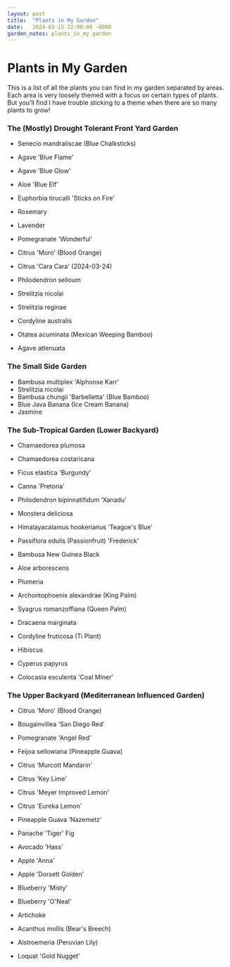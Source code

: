 ```yaml
---
layout: post
title:  "Plants in My Garden"
date:   2024-03-15 22:00:00 -0800
garden_notes: plants_in_my_garden
---
```


Plants in My Garden
====================

This is a list of all the plants you can find in my garden separated by areas. Each area is very loosely themed with a focus on certain types of plants. But you'll find I have trouble sticking to a theme when there are so many plants to grow!

### The (Mostly) Drought Tolerant Front Yard Garden

- Senecio mandraliscae (Blue Chalksticks)
- Agave 'Blue Flame'
- Agave 'Blue Glow'
- Aloe 'Blue Elf'
- Euphorbia tirucalli 'Sticks on Fire'

- Rosemary
- Lavender

- Pomegranate 'Wonderful'
- Citrus 'Moro' (Blood Orange)
- Citrus 'Cara Cara' (2024-03-24)

- Philodendron selloum

- Strelitzia nicolai
- Strelitzia reginae
- Cordyline australis
- Otatea acuminata (Mexican Weeping Bamboo)
- Agave attenuata

### The Small Side Garden

- Bambusa multiplex 'Alphonse Karr'
- Strelitzia nicolai
- Bambusa chungii 'Barbelletta' (Blue Bamboo)
- Blue Java Banana (Ice Cream Banana)
- Jasmine

### The Sub-Tropical Garden (Lower Backyard)

- Chamaedorea plumosa
- Chamaedorea costaricana
- Ficus elastica 'Burgundy'
- Canna 'Pretoria'
- Philodendron bipinnatifidum ‘Xanadu’
- Monstera deliciosa
- Himalayacalamus hookerianus 'Teague's Blue'

- Passiflora edulis (Passionfruit) 'Frederick'

- Bambusa New Guinea Black

- Aloe arborescens
- Plumeria

- Archontophoenix alexandrae (King Palm)
- Syagrus romanzoffiana (Queen Palm)
- Dracaena marginata
- Cordyline fruticosa (Ti Plant)
- Hibiscus

- Cyperus papyrus
- Colocasia esculenta 'Coal Miner'

### The Upper Backyard (Mediterranean Influenced Garden)

- Citrus 'Moro' (Blood Orange)
- Bougainvillea 'San Diego Red'
- Pomegranate 'Angel Red'
- Feijoa sellowiana (Pineapple Guava)
- Citrus 'Murcott Mandarin'

- Citrus 'Key Lime'
- Citrus 'Meyer Improved Lemon'
- Citrus 'Eureka Lemon'
- Pineapple Guava 'Nazemetz'

- Panache 'Tiger' Fig

- Avocado 'Hass'

- Apple 'Anna'
- Apple 'Dorsett Golden'
- Blueberry 'Misty'
- Blueberry 'O'Neal'

- Artichoke
- Acanthus mollis (Bear's Breech)
- Alstroemeria (Peruvian Lily)
- Loquat 'Gold Nugget'
